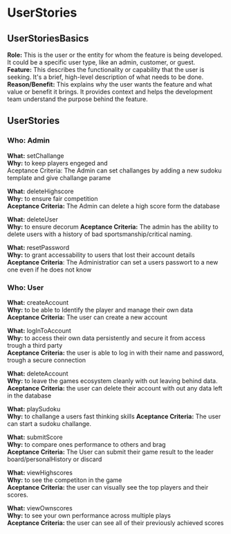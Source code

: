 # UserStories
## UserStoriesBasics
**Role:** This is the user or the entity for whom the feature is being developed. It could be a specific user type, like an admin, customer, or guest.  
**Feature:** This describes the functionality or capability that the user is seeking. It's a brief, high-level description of what needs to be done.  
**Reason/Benefit:** This explains why the user wants the feature and what value or benefit it brings. It provides context and helps the development team understand the purpose behind the feature.

## UserStories
### **Who: Admin**

**What:** setChallange  
**Why:** to keep players engeged and   
Aceptance Criteria: The Admin can set challanges by adding a new sudoku template and give challange parame

**What:** deleteHighscore  
**Why:** to ensure fair competition  
**Aceptance Criteria:** The Admin can delete a high score form the database

**What:** deleteUser  
**Why:** to ensure decorum 
**Aceptance Criteria:** The admin has the ability to delete users with a history of bad sportsmanship/critical naming.  

**What:** resetPassword  
**Why:** to grant accessability to users that lost their account details 
**Aceptance Criteria**: The Administratior can set a users passwort to a new one even if he does not know 

### **Who: User**  

**What:** createAccount  
**Why:** to be able to Identify the player and manage their own data  
**Aceptance Criteria:** The user can create a new account

**What:** logInToAccount  
**Why:** to access their own data persistently and secure it from access trough a third party  
**Aceptance Criteria:** the user is able to log in with their name and password, trough a secure connection

**What:** deleteAccount  
**Why:** to leave the games ecosystem cleanly with out leaving behind data.
**Aceptance Criteria:** the user can delete their account with out any data left in the database

**What:** playSudoku  
**Why:** to challange a users fast thinking skills
**Aceptance Criteria:** The user can start a sudoku challange.   

**What:** submitScore  
**Why:** to compare ones performance to others and brag  
**Aceptance Criteria:** The User can submit their game result to the leader board/personalHistory or discard

**What:** viewHighscores  
**Why:** to see the competiton in the game  
**Aceptance Criteria:** the user can visually see the top players and their scores.

**What:** viewOwnscores  
**Why:** to see your own performance across multiple plays  
**Aceptance Criteria:** the user can see all of their previously achieved scores
